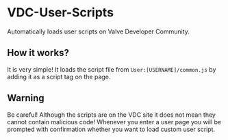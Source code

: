 # VDC-User-Scripts
Automatically loads user scripts on Valve Developer Community.
## How it works?
It is very simple! It loads the script file from ```User:[USERNAME]/common.js``` by adding it as a script tag on the page.
## Warning
Be careful! Although the scripts are on the VDC site it does not mean they cannot contain malicious code! Whenever you enter a user page you will be prompted with confirmation whether you want to load custom user script.

